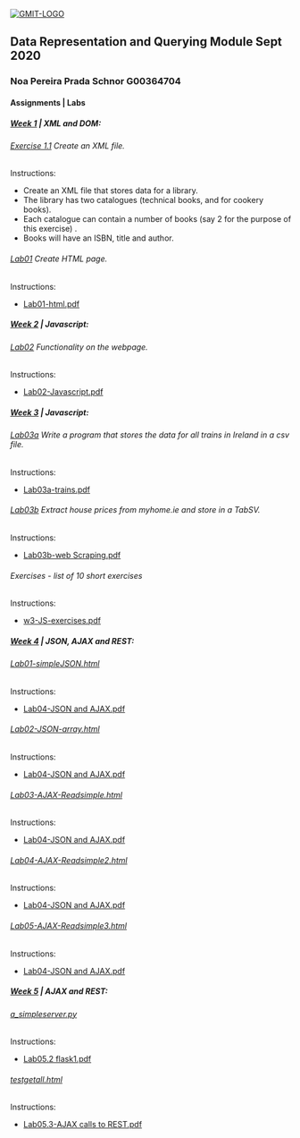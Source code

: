 <a href="https://ibb.co/Mnc0wdk"><img src="https://i.ibb.co/dBPYCZ4/GMIT-LOGO.png" alt="GMIT-LOGO" border="0" /></a>

## Data Representation and Querying Module Sept 2020

### Noa Pereira Prada Schnor  G00364704

#### Assignments | Labs

##### [Week 1]() | XML and DOM: 

###### [Exercise 1.1](https://github.com/npradaschnor/dataRepresentation/blob/master/wk1%20-%20XML%2C%20HTML%2C%20DOM/WK1-XML-LIBRARY.xml) Create an XML file. 
Instructions:
- Create an XML file that stores data for a library. 
- The library has two catalogues (technical books, and for cookery books).
- Each catalogue can contain a number of books (say 2 for the purpose of this exercise) . 
- Books will have an ISBN, title and author.

###### [Lab01](https://github.com/npradaschnor/dataRepresentation/blob/master/wk1%20-%20XML%2C%20HTML%2C%20DOM/carviewer.html) Create HTML page.
Instructions:
- [Lab01-html.pdf](https://github.com/npradaschnor/dataRepresentation/blob/master/wk1%20-%20XML%2C%20HTML%2C%20DOM/Lab01-html.pdf)

##### [Week 2](https://github.com/npradaschnor/dataRepresentation/tree/master/wk2%20-%20JS) | Javascript: 

###### [Lab02](https://github.com/npradaschnor/dataRepresentation/blob/master/wk2%20-%20JS/Lab02-functionality%20on%20the%20webpage.html) Functionality	on	the	webpage.
Instructions:
- [Lab02-Javascript.pdf](https://github.com/npradaschnor/dataRepresentation/blob/master/wk2%20-%20JS/Lab02-JavaScript.pdf)

##### [Week 3](https://github.com/npradaschnor/dataRepresentation/tree/master/wk3%20-%20Consuming%20XML%2CHTML) | Javascript: 

###### [Lab03a]() Write a program that stores the data for all trains in Ireland in a csv file.
Instructions:
- [Lab03a-trains.pdf](https://github.com/npradaschnor/dataRepresentation/blob/master/wk3%20-%20Consuming%20XML%2CHTML/Lab03a-trains.pdf)

###### [Lab03b]() Extract house prices from myhome.ie and store in a TabSV.
Instructions:
- [Lab03b-web Scraping.pdf](https://github.com/npradaschnor/dataRepresentation/blob/master/wk3%20-%20Consuming%20XML%2CHTML/Lab03b-web%20Scraping.pdf)

###### Exercises - list of 10 short exercises
Instructions:
- [w3-JS-exercises.pdf](https://github.com/npradaschnor/dataRepresentation/blob/master/wk3%20-%20Consuming%20XML%2CHTML/w3-JS-exercises.pdf)

##### [Week 4](https://github.com/npradaschnor/dataRepresentation/tree/master/wk4%20-%20JSON%2C%20AJAX%2C%20REST) | JSON, AJAX and REST:

###### [Lab01-simpleJSON.html](https://github.com/npradaschnor/dataRepresentation/blob/master/wk4%20-%20JSON%2C%20AJAX%2C%20REST/Lab01-simpleJSON.html)
Instructions:
- [Lab04-JSON and AJAX.pdf](https://github.com/npradaschnor/dataRepresentation/blob/master/wk4%20-%20JSON%2C%20AJAX%2C%20REST/Lab04-JSON%20and%20AJAX.pdf)

###### [Lab02-JSON-array.html]()
Instructions:
- [Lab04-JSON and AJAX.pdf](https://github.com/npradaschnor/dataRepresentation/blob/master/wk4%20-%20JSON%2C%20AJAX%2C%20REST/Lab04-JSON%20and%20AJAX.pdf)

###### [Lab03-AJAX-Readsimple.html](https://github.com/npradaschnor/dataRepresentation/blob/master/wk4%20-%20JSON%2C%20AJAX%2C%20REST/Lab03-AJAX-Readsimple.html)
Instructions:
- [Lab04-JSON and AJAX.pdf](https://github.com/npradaschnor/dataRepresentation/blob/master/wk4%20-%20JSON%2C%20AJAX%2C%20REST/Lab04-JSON%20and%20AJAX.pdf)

###### [Lab04-AJAX-Readsimple2.html](https://github.com/npradaschnor/dataRepresentation/blob/master/wk4%20-%20JSON%2C%20AJAX%2C%20REST/Lab04-AJAX-ReadSimple2.html)
Instructions:
- [Lab04-JSON and AJAX.pdf](https://github.com/npradaschnor/dataRepresentation/blob/master/wk4%20-%20JSON%2C%20AJAX%2C%20REST/Lab04-JSON%20and%20AJAX.pdf)

###### [Lab05-AJAX-Readsimple3.html](https://github.com/npradaschnor/dataRepresentation/blob/master/wk4%20-%20JSON%2C%20AJAX%2C%20REST/Lab05-AJAX-ReadSimple3.html)
Instructions:
- [Lab04-JSON and AJAX.pdf](https://github.com/npradaschnor/dataRepresentation/blob/master/wk4%20-%20JSON%2C%20AJAX%2C%20REST/Lab04-JSON%20and%20AJAX.pdf)

##### [Week 5](https://github.com/npradaschnor/dataRepresentation/tree/master/wk5%20-%20CURL%2C%20FLASK%2C%20AJAX) | AJAX and REST:

###### [a_simpleserver.py](https://github.com/npradaschnor/dataRepresentation/blob/master/wk5%20-%20CURL%2C%20FLASK%2C%20AJAX/servers/a_simpleserver.py)
Instructions:
- [Lab05.2 flask1.pdf]()

###### [testgetall.html](https://github.com/npradaschnor/dataRepresentation/blob/master/wk5%20-%20CURL%2C%20FLASK%2C%20AJAX/testget.html)
Instructions:
- [Lab05.3-AJAX calls to REST.pdf]()
